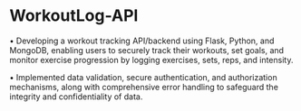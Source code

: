 # WorkoutLog-API

• Developing a workout tracking API/backend using Flask, Python, and MongoDB, enabling users to securely track their workouts, set goals, and 
monitor exercise progression by logging exercises, sets, reps, and intensity.

•	Implemented data validation, secure authentication, and authorization mechanisms, along with comprehensive error handling to safeguard the integrity and confidentiality of data.

